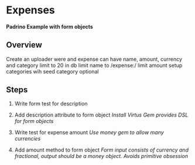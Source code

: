 Expenses
========

#### Padrino Example with form objects

## Overview
Create an uploader were and expense can have name, amount, currency and category
limit to 20 in db
limit name to /expense:/ 
limit amount
setup categories wih seed
category optional

## Steps
1. Write form test for description

2. Add description attribute to form object
  *Install Virtus Gem provides DSL for form objects*

3. Write test for expense amount
  *Use money gem to allow many currencies*

4. Add amount method to form object
  *Form input consists of currency and fractional, output should be a money object. Avoids primitive obsession*
